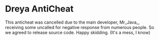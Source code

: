 # Dreya AntiCheat
This anticheat was cancelled due to the main developer, Mr_Java_, receiving some uncalled for negative response from numerous people. So we agreed to release source code. Happy skidding. (It's a mess, I know)
